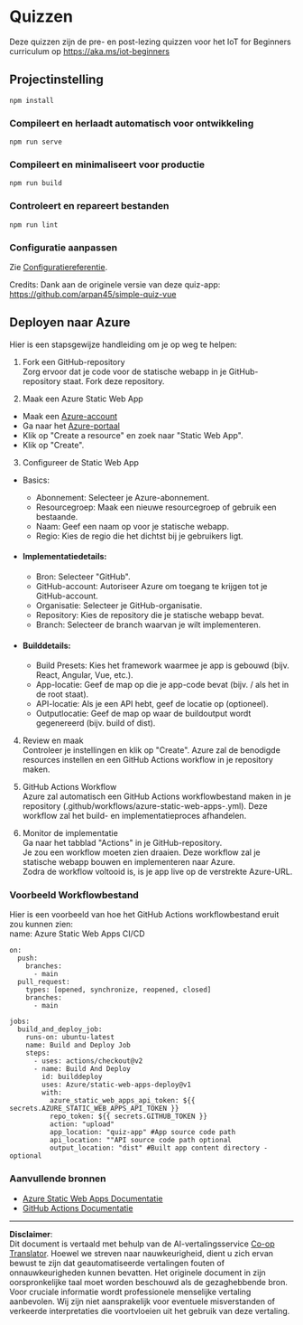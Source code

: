 <!--
CO_OP_TRANSLATOR_METADATA:
{
  "original_hash": "2a459ea9177fb0508ca96068ae1009d2",
  "translation_date": "2025-08-27T23:05:20+00:00",
  "source_file": "quiz-app/README.md",
  "language_code": "nl"
}
-->
# Quizzen

Deze quizzen zijn de pre- en post-lezing quizzen voor het IoT for Beginners curriculum op https://aka.ms/iot-beginners

## Projectinstelling

```
npm install
```

### Compileert en herlaadt automatisch voor ontwikkeling

```
npm run serve
```

### Compileert en minimaliseert voor productie

```
npm run build
```

### Controleert en repareert bestanden

```
npm run lint
```

### Configuratie aanpassen

Zie [Configuratiereferentie](https://cli.vuejs.org/config/).

Credits: Dank aan de originele versie van deze quiz-app: https://github.com/arpan45/simple-quiz-vue


## Deployen naar Azure

Hier is een stapsgewijze handleiding om je op weg te helpen:

1. Fork een GitHub-repository  
Zorg ervoor dat je code voor de statische webapp in je GitHub-repository staat. Fork deze repository.

2. Maak een Azure Static Web App  
- Maak een [Azure-account](http://azure.microsoft.com)  
- Ga naar het [Azure-portaal](https://portal.azure.com)  
- Klik op "Create a resource" en zoek naar "Static Web App".  
- Klik op "Create".  

3. Configureer de Static Web App  
- Basics:  
  - Abonnement: Selecteer je Azure-abonnement.  
  - Resourcegroep: Maak een nieuwe resourcegroep of gebruik een bestaande.  
  - Naam: Geef een naam op voor je statische webapp.  
  - Regio: Kies de regio die het dichtst bij je gebruikers ligt.  

- #### Implementatiedetails:  
  - Bron: Selecteer "GitHub".  
  - GitHub-account: Autoriseer Azure om toegang te krijgen tot je GitHub-account.  
  - Organisatie: Selecteer je GitHub-organisatie.  
  - Repository: Kies de repository die je statische webapp bevat.  
  - Branch: Selecteer de branch waarvan je wilt implementeren.  

- #### Builddetails:  
  - Build Presets: Kies het framework waarmee je app is gebouwd (bijv. React, Angular, Vue, etc.).  
  - App-locatie: Geef de map op die je app-code bevat (bijv. / als het in de root staat).  
  - API-locatie: Als je een API hebt, geef de locatie op (optioneel).  
  - Outputlocatie: Geef de map op waar de buildoutput wordt gegenereerd (bijv. build of dist).  

4. Review en maak  
Controleer je instellingen en klik op "Create". Azure zal de benodigde resources instellen en een GitHub Actions workflow in je repository maken.

5. GitHub Actions Workflow  
Azure zal automatisch een GitHub Actions workflowbestand maken in je repository (.github/workflows/azure-static-web-apps-<name>.yml). Deze workflow zal het build- en implementatieproces afhandelen.

6. Monitor de implementatie  
Ga naar het tabblad "Actions" in je GitHub-repository.  
Je zou een workflow moeten zien draaien. Deze workflow zal je statische webapp bouwen en implementeren naar Azure.  
Zodra de workflow voltooid is, is je app live op de verstrekte Azure-URL.

### Voorbeeld Workflowbestand

Hier is een voorbeeld van hoe het GitHub Actions workflowbestand eruit zou kunnen zien:  
name: Azure Static Web Apps CI/CD  
```
on:
  push:
    branches:
      - main
  pull_request:
    types: [opened, synchronize, reopened, closed]
    branches:
      - main

jobs:
  build_and_deploy_job:
    runs-on: ubuntu-latest
    name: Build and Deploy Job
    steps:
      - uses: actions/checkout@v2
      - name: Build And Deploy
        id: builddeploy
        uses: Azure/static-web-apps-deploy@v1
        with:
          azure_static_web_apps_api_token: ${{ secrets.AZURE_STATIC_WEB_APPS_API_TOKEN }}
          repo_token: ${{ secrets.GITHUB_TOKEN }}
          action: "upload"
          app_location: "quiz-app" #App source code path
          api_location: ""API source code path optional
          output_location: "dist" #Built app content directory - optional
```

### Aanvullende bronnen  
- [Azure Static Web Apps Documentatie](https://learn.microsoft.com/azure/static-web-apps/getting-started)  
- [GitHub Actions Documentatie](https://docs.github.com/actions/use-cases-and-examples/deploying/deploying-to-azure-static-web-app)  

---

**Disclaimer**:  
Dit document is vertaald met behulp van de AI-vertalingsservice [Co-op Translator](https://github.com/Azure/co-op-translator). Hoewel we streven naar nauwkeurigheid, dient u zich ervan bewust te zijn dat geautomatiseerde vertalingen fouten of onnauwkeurigheden kunnen bevatten. Het originele document in zijn oorspronkelijke taal moet worden beschouwd als de gezaghebbende bron. Voor cruciale informatie wordt professionele menselijke vertaling aanbevolen. Wij zijn niet aansprakelijk voor eventuele misverstanden of verkeerde interpretaties die voortvloeien uit het gebruik van deze vertaling.